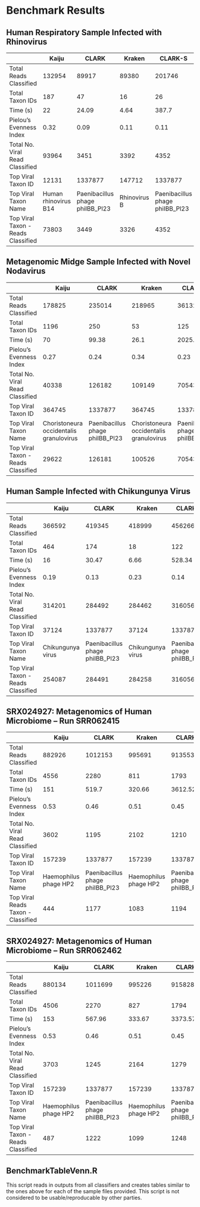 # Benchmark Results

## Human Respiratory Sample Infected with Rhinovirus 
|                           | Kaiju                | CLARK                           | Kraken       | CLARK-S                         | 
|------------------------------------|----------------------|---------------------------------|--------------|---------------------------------| 
| Total Reads Classified             | 132954               | 89917                           | 89380        | 201746                          | 
| Total Taxon IDs                    | 187                  | 47                              | 16           | 26                              | 
| Time (s)                           | 22                   | 24.09                           | 4.64         | 387.7                           | 
| Pielou’s Evenness Index            | 0.32                 | 0.09                            | 0.11         | 0.11                            | 
| Total No. Viral Read Classified    | 93964                | 3451                            | 3392         | 4352                            | 
| Top Viral Taxon ID                 | 12131                | 1337877                         | 147712       | 1337877                         | 
| Top Viral Taxon Name               | Human rhinovirus B14 | Paenibacillus phage phiIBB_Pl23 | Rhinovirus B | Paenibacillus phage phiIBB_Pl23 | 
| Top Viral Taxon - Reads Classified | 73803                | 3449                            | 3326         | 4352                            | 



## Metagenomic Midge Sample Infected with Novel Nodavirus 

|                           | Kaiju                                   | CLARK                           | Kraken                                  | CLARK-S                         | 
|------------------------------------|-----------------------------------------|---------------------------------|-----------------------------------------|---------------------------------| 
| Total Reads Classified             | 178825                                  | 235014                          | 218965                                  | 361320                          | 
| Total Taxon IDs                    | 1196                                    | 250                             | 53                                      | 125                             | 
| Time (s)                           | 70                                      | 99.38                           | 26.1                                    | 2025.05                         | 
| Pielou’s Evenness Index            | 0.27                                    | 0.24                            | 0.34                                    | 0.23                            | 
| Total No. Viral Read Classified    | 40338                                   | 126182                          | 109149                                  | 70543                           | 
| Top Viral Taxon ID                 | 364745                                  | 1337877                         | 364745                                  | 1337877                         | 
| Top Viral Taxon Name               | Choristoneura occidentalis granulovirus | Paenibacillus phage phiIBB_Pl23 | Choristoneura occidentalis granulovirus | Paenibacillus phage phiIBB_Pl23 | 
| Top Viral Taxon - Reads Classified | 29622                                   | 126181                          | 100526                                  | 70543                           | 


## Human Sample Infected with Chikungunya Virus
|                                    | Kaiju             | CLARK                           | Kraken            | CLARK-S                         | 
|-------------------------------------|-------------------|---------------------------------|-------------------|---------------------------------| 
| Total Reads Classified              | 366592            | 419345                          | 418999            | 456266                          | 
| Total Taxon IDs                     | 464               | 174                             | 18                | 122                             | 
| Time (s)                            | 16                | 30.47                           | 6.66              | 528.34                          | 
| Pielou’s Evenness Index             | 0.19              | 0.13                            | 0.23              | 0.14                            | 
| Total No. Viral Read Classified     | 314201            | 284492                          | 284462            | 316056                          | 
| Top Viral Taxon ID                  | 37124             | 1337877                         | 37124             | 1337877                         | 
| Top Viral Taxon Name                | Chikungunya virus | Paenibacillus phage phiIBB_Pl23 | Chikungunya virus | Paenibacillus phage phiIBB_Pl23 | 
| Top Viral Taxon - Reads Classified  | 254087            | 284491                          | 284258            | 316056                          | 




## SRX024927: Metagenomics of Human Microbiome – Run SRR062415

|                                   | Kaiju                 | CLARK                           | Kraken                | CLARK-S                         | 
|------------------------------------|-----------------------|---------------------------------|-----------------------|---------------------------------| 
| Total Reads Classified             | 882926                | 1012153                         | 995691                | 913553                          | 
| Total Taxon IDs                    | 4556                  | 2280                            | 811                   | 1793                            | 
| Time (s)                           | 151                   | 519.7                           | 320.66                | 3612.52                         | 
| Pielou’s Evenness Index            | 0.53                  | 0.46                            | 0.51                  | 0.45                            | 
| Total No. Viral Read Classified    | 3602                  | 1195                            | 2102                  | 1210                            | 
| Top Viral Taxon ID                 | 157239                | 1337877                         | 157239                | 1337877                         | 
| Top Viral Taxon Name               | Haemophilus phage HP2 | Paenibacillus phage phiIBB_Pl23 | Haemophilus phage HP2 | Paenibacillus phage phiIBB_Pl23 | 
| Top Viral Reads Taxon - Classified | 444                   | 1177                            | 1083                  | 1194                            | 




## SRX024927: Metagenomics of Human Microbiome – Run SRR062462

|                                   | Kaiju                 | CLARK                           | Kraken                | CLARK-S                         | 
|------------------------------------|-----------------------|---------------------------------|-----------------------|---------------------------------| 
| Total Reads Classified             | 880134                | 1011699                         | 995226                | 915828                          | 
| Total Taxon IDs                    | 4506                  | 2270                            | 827                   | 1794                            | 
| Time (s)                           | 153                   | 567.96                          | 333.67                | 3373.57                         | 
| Pielou’s Evenness Index            | 0.53                  | 0.46                            | 0.51                  | 0.45                            | 
| Total No. Viral Read Classified    | 3703                  | 1245                            | 2164                  | 1279                            | 
| Top Viral Taxon ID                 | 157239                | 1337877                         | 157239                | 1337877                         | 
| Top Viral Taxon Name               | Haemophilus phage HP2 | Paenibacillus phage phiIBB_Pl23 | Haemophilus phage HP2 | Paenibacillus phage phiIBB_Pl23 | 
| Top Viral Taxon - Reads Classified | 487                   | 1222                            | 1099                  | 1248                            | 

## BenchmarkTableVenn.R

This script reads in outputs from all classifiers and creates tables similar to the ones above for each of the sample files provided. This script is not considered to be usable/reproducable by other parties.
